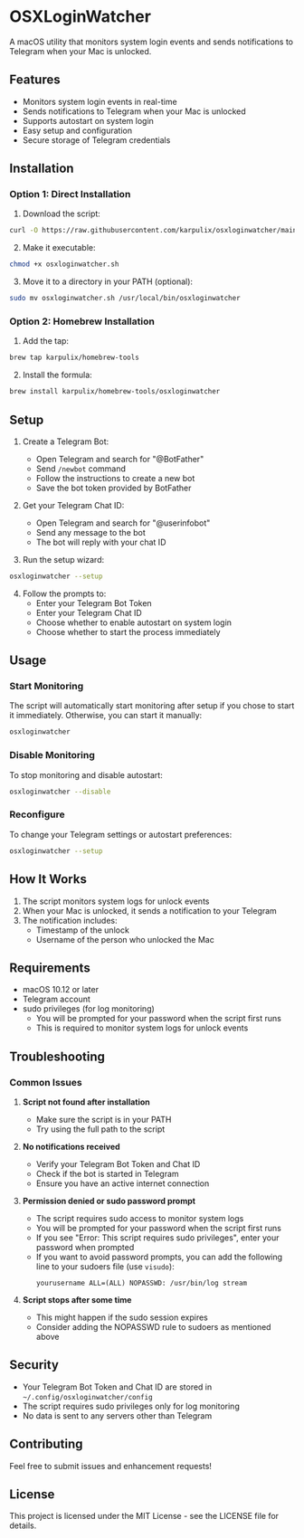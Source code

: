 # OSXLoginWatcher

A macOS utility that monitors system login events and sends notifications to Telegram when your Mac is unlocked.

## Features

- Monitors system login events in real-time
- Sends notifications to Telegram when your Mac is unlocked
- Supports autostart on system login
- Easy setup and configuration
- Secure storage of Telegram credentials

## Installation

### Option 1: Direct Installation

1. Download the script:
```bash
curl -O https://raw.githubusercontent.com/karpulix/osxloginwatcher/main/osxloginwatcher.sh
```

2. Make it executable:
```bash
chmod +x osxloginwatcher.sh
```

3. Move it to a directory in your PATH (optional):
```bash
sudo mv osxloginwatcher.sh /usr/local/bin/osxloginwatcher
```

### Option 2: Homebrew Installation

1. Add the tap:
```bash
brew tap karpulix/homebrew-tools
```

2. Install the formula:
```bash
brew install karpulix/homebrew-tools/osxloginwatcher
```

## Setup

1. Create a Telegram Bot:
   - Open Telegram and search for "@BotFather"
   - Send `/newbot` command
   - Follow the instructions to create a new bot
   - Save the bot token provided by BotFather

2. Get your Telegram Chat ID:
   - Open Telegram and search for "@userinfobot"
   - Send any message to the bot
   - The bot will reply with your chat ID

3. Run the setup wizard:
```bash
osxloginwatcher --setup
```

4. Follow the prompts to:
   - Enter your Telegram Bot Token
   - Enter your Telegram Chat ID
   - Choose whether to enable autostart on system login
   - Choose whether to start the process immediately

## Usage

### Start Monitoring

The script will automatically start monitoring after setup if you chose to start it immediately. Otherwise, you can start it manually:

```bash
osxloginwatcher
```

### Disable Monitoring

To stop monitoring and disable autostart:

```bash
osxloginwatcher --disable
```

### Reconfigure

To change your Telegram settings or autostart preferences:

```bash
osxloginwatcher --setup
```

## How It Works

1. The script monitors system logs for unlock events
2. When your Mac is unlocked, it sends a notification to your Telegram
3. The notification includes:
   - Timestamp of the unlock
   - Username of the person who unlocked the Mac

## Requirements

- macOS 10.12 or later
- Telegram account
- sudo privileges (for log monitoring)
  - You will be prompted for your password when the script first runs
  - This is required to monitor system logs for unlock events

## Troubleshooting

### Common Issues

1. **Script not found after installation**
   - Make sure the script is in your PATH
   - Try using the full path to the script

2. **No notifications received**
   - Verify your Telegram Bot Token and Chat ID
   - Check if the bot is started in Telegram
   - Ensure you have an active internet connection

3. **Permission denied or sudo password prompt**
   - The script requires sudo access to monitor system logs
   - You will be prompted for your password when the script first runs
   - If you see "Error: This script requires sudo privileges", enter your password when prompted
   - If you want to avoid password prompts, you can add the following line to your sudoers file (use `visudo`):
     ```
     yourusername ALL=(ALL) NOPASSWD: /usr/bin/log stream
     ```

4. **Script stops after some time**
   - This might happen if the sudo session expires
   - Consider adding the NOPASSWD rule to sudoers as mentioned above

## Security

- Your Telegram Bot Token and Chat ID are stored in `~/.config/osxloginwatcher/config`
- The script requires sudo privileges only for log monitoring
- No data is sent to any servers other than Telegram

## Contributing

Feel free to submit issues and enhancement requests!

## License

This project is licensed under the MIT License - see the LICENSE file for details. 